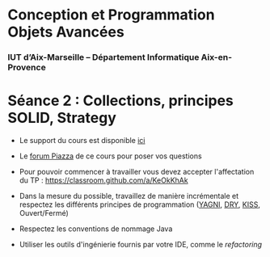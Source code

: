 # Conception et Programmation Objets Avancées

### IUT d’Aix-Marseille – Département Informatique Aix-en-Provence

# Séance 2 : Collections, principes SOLID, Strategy


* Le support du cours est disponible [ici](https://github.com/IUTInfoAix-M3105/Ressources)
* Le [forum Piazza](https://piazza.com/univ-amu.fr/fall2017/m3105/home) de ce cours pour poser vos questions
* Pour pouvoir commencer à travailler vous devez accepter l'affectation du TP : https://classroom.github.com/a/KeOkKhAk

* Dans la mesure du possible, travaillez de manière incrémentale et  respectez les différents principes de programmation ([YAGNI](https://en.wikipedia.org/wiki/You_aren%27t_gonna_need_it), [DRY](https://en.wikipedia.org/wiki/Don't_repeat_yourself), [KISS](https://en.wikipedia.org/wiki/KISS_principle), Ouvert/Fermé)
* Respectez les conventions de nommage Java
* Utiliser les outils d'ingénierie fournis par votre IDE, comme le *refactoring*

